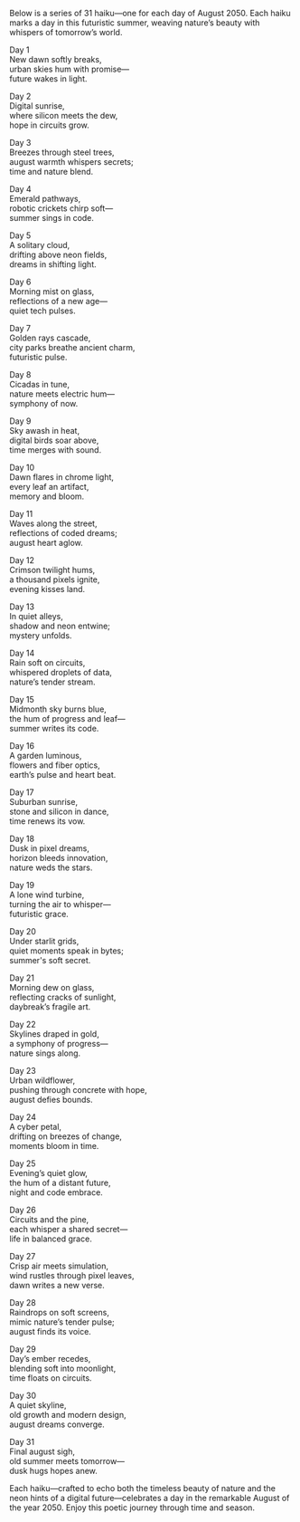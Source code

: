 Below is a series of 31 haiku—one for each day of August 2050. Each haiku marks a day in this futuristic summer, weaving nature’s beauty with whispers of tomorrow’s world.

Day 1  
New dawn softly breaks,  
urban skies hum with promise—  
future wakes in light.

Day 2  
Digital sunrise,  
where silicon meets the dew,  
hope in circuits grow.

Day 3  
Breezes through steel trees,  
august warmth whispers secrets;  
time and nature blend.

Day 4  
Emerald pathways,  
robotic crickets chirp soft—  
summer sings in code.

Day 5  
A solitary cloud,  
drifting above neon fields,  
dreams in shifting light.

Day 6  
Morning mist on glass,  
reflections of a new age—  
quiet tech pulses.

Day 7  
Golden rays cascade,  
city parks breathe ancient charm,  
futuristic pulse.

Day 8  
Cicadas in tune,  
nature meets electric hum—  
symphony of now.

Day 9  
Sky awash in heat,  
digital birds soar above,  
time merges with sound.

Day 10  
Dawn flares in chrome light,  
every leaf an artifact,  
memory and bloom.

Day 11  
Waves along the street,  
reflections of coded dreams;  
august heart aglow.

Day 12  
Crimson twilight hums,  
a thousand pixels ignite,  
evening kisses land.

Day 13  
In quiet alleys,  
shadow and neon entwine;  
mystery unfolds.

Day 14  
Rain soft on circuits,  
whispered droplets of data,  
nature’s tender stream.

Day 15  
Midmonth sky burns blue,  
the hum of progress and leaf—  
summer writes its code.

Day 16  
A garden luminous,  
flowers and fiber optics,  
earth’s pulse and heart beat.

Day 17  
Suburban sunrise,  
stone and silicon in dance,  
time renews its vow.

Day 18  
Dusk in pixel dreams,  
horizon bleeds innovation,  
nature weds the stars.

Day 19  
A lone wind turbine,  
turning the air to whisper—  
futuristic grace.

Day 20  
Under starlit grids,  
quiet moments speak in bytes;  
summer's soft secret.

Day 21  
Morning dew on glass,  
reflecting cracks of sunlight,  
daybreak’s fragile art.

Day 22  
Skylines draped in gold,  
a symphony of progress—  
nature sings along.

Day 23  
Urban wildflower,  
pushing through concrete with hope,  
august defies bounds.

Day 24  
A cyber petal,  
drifting on breezes of change,  
moments bloom in time.

Day 25  
Evening’s quiet glow,  
the hum of a distant future,  
night and code embrace.

Day 26  
Circuits and the pine,  
each whisper a shared secret—  
life in balanced grace.

Day 27  
Crisp air meets simulation,  
wind rustles through pixel leaves,  
dawn writes a new verse.

Day 28  
Raindrops on soft screens,  
mimic nature’s tender pulse;  
august finds its voice.

Day 29  
Day’s ember recedes,  
blending soft into moonlight,  
time floats on circuits.

Day 30  
A quiet skyline,  
old growth and modern design,  
august dreams converge.

Day 31  
Final august sigh,  
old summer meets tomorrow—  
dusk hugs hopes anew.

Each haiku—crafted to echo both the timeless beauty of nature and the neon hints of a digital future—celebrates a day in the remarkable August of the year 2050. Enjoy this poetic journey through time and season.
